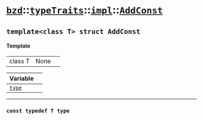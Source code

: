 # [`bzd`](../../../../index.md)::[`typeTraits`](../../../index.md)::[`impl`](../../index.md)::[`AddConst`](../index.md)

## `template<class T> struct AddConst`

#### Template
||||
|---:|:---|:---|
|class T|None||

|Variable||
|:---|:---|
|[`type`](./index.md)||
------
### `const typedef T type`

